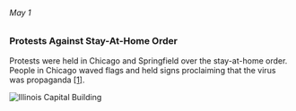 ###### May 1

### Protests Against Stay-At-Home Order

Protests were held in Chicago and Springfield over the stay-at-home order. People in Chicago waved flags and held signs proclaiming that the virus was propaganda [[1]](https://www.chicagotribune.com/coronavirus/ct-viz-coronavirus-timeline-20200507-uvrzs32nljabrpn6vkzq7m2fpq-story.html).

![Illinois Capital Building](https://cdn.pixabay.com/photo/2016/09/06/07/13/springfield-1648402_960_720.jpg)
